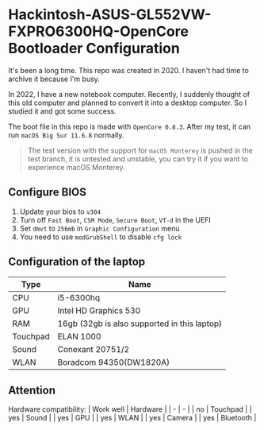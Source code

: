 # Hackintosh-ASUS-GL552VW-FXPRO6300HQ-OpenCore Bootloader Configuration

It's been a long time. This repo was created in 2020. I haven't had time to archive it because I'm busy.

In 2022, I have a new notebook computer. Recently, I suddenly thought of this old computer and planned to convert it into a desktop computer. So I studied it and got some success.

The boot file in this repo is made with `OpenCore 0.8.3`. After my test, it can run `macOS Big Sur 11.6.8` normally.

> The test version with the support for `macOS Monterey` is pushed in the test branch, it is untested and unstable, you can try it if you want to experience macOS Monterey.

## Configure BIOS

1. Update your bios to `v304`
2. Turn off `Fast Boot`, `CSM Mode`, `Secure Boot`, `VT-d` in the UEFI
3. Set `dmvt` to `256mb` in `Graphic Configuration` menu
4. You need to use `modGrubShell` to disable `cfg lock`

## Configuration of the laptop

| Type | Name |
| - | - |
| CPU | i5-6300hq |
| GPU | Intel HD Graphics 530 |
| RAM | 16gb (32gb is also supported in this laptop)|
| Touchpad | ELAN 1000 |
| Sound | Conexant 20751/2 |
| WLAN | Boradcom 94350(DW1820A) |

## Attention

Hardware compatibility:
| Work well | Hardware |
| - | - |
| no | Touchpad |
| yes | Sound |
| yes | GPU |
| yes | WLAN |
| yes | Camera |
| yes | Bluetooth |